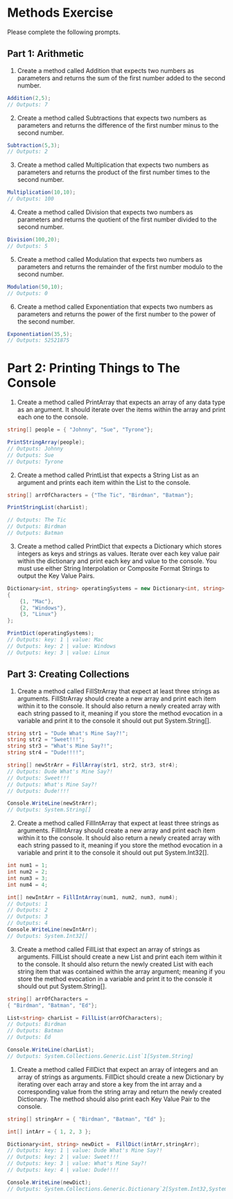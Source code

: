 # Methods Exercise
Please complete the following prompts.

## Part 1: Arithmetic
1. Create a method called Addition that expects two numbers as parameters and returns the sum of the first number added to the second number.
```C#
Addition(2,5);
// Outputs: 7
```
2. Create a method called Subtractions that expects two numbers as parameters and returns the difference of the first number minus to the second number.
```C#
Subtraction(5,3);
// Outputs: 2
```
3. Create a method called Multiplication that expects two numbers as parameters and returns the product of the first number times to the second number.
```C#
Multiplication(10,10);
// Outputs: 100
```
4. Create a method called Division that expects two numbers as parameters and returns the quotient of the first number divided to the second number.
```C#
Division(100,20);
// Outputs: 5
```
5. Create a method called Modulation that expects two numbers as parameters and returns the remainder of the first number modulo to the second number.
```C#
Modulation(50,10);
// Outputs: 0
```
6. Create a method called Exponentiation that expects two numbers as parameters and returns the power of the first number to the power of the second number.
```C#
Exponentiation(35,5);
// Outputs: 52521875
```
# Part 2: Printing Things to The Console
1. Create a method called PrintArray that expects an array of any data type as an argument. It should iterate over the items within the array and print each one to the console.
```C#
string[] people = { "Johnny", "Sue", "Tyrone"};

PrintStringArray(people);
// Outputs: Johnny
// Outputs: Sue
// Outputs: Tyrone
```
2. Create a method called PrintList that expects a String List as an argument and prints each item within the List to the console.
```C#
string[] arrOfCharacters = {"The Tic", "Birdman", "Batman"};

PrintStringList(charList);

// Outputs: The Tic
// Outputs: Birdman
// Outputs: Batman
```
3. Create a method called PrintDict that expects a Dictionary which stores integers as keys and strings as values. Iterate over each key value pair within the dictionary and print each key and value to the console. You must use either String Interpolation or Composite Format Strings to output the Key Value Pairs.
```C#
Dictionary<int, string> operatingSystems = new Dictionary<int, string>
{
    {1, "Mac"},
    {2, "Windows"},
    {3, "Linux"}
};

PrintDict(operatingSystems);
// Outputs: key: 1 | value: Mac
// Outputs: key: 2 | value: Windows
// Outputs: key: 3 | value: Linux
```
## Part 3: Creating Collections
1. Create a method called FillStrArray that expect at least three strings as arguments. FillStrArray should create a new array and print each item within it to the console. It should also return a newly created array with each string passed to it, meaning if you store the method evocation in a variable and print it to the console it should out put System.String[].
```C#
string str1 = "Dude What's Mine Say?!";
string str2 = "Sweet!!!";
string str3 = "What's Mine Say?!";
string str4 = "Dude!!!!";

string[] newStrArr = FillArray(str1, str2, str3, str4);
// Outputs: Dude What's Mine Say?!
// Outputs: Sweet!!!
// Outputs: What's Mine Say?!
// Outputs: Dude!!!!

Console.WriteLine(newStrArr);
// Outputs: System.String[]
```
2. Create a method called FillIntArray that expect at least three strings as arguments. FillIntArray should create a new array and print each item within it to the console. It should also return a newly created array with each string passed to it, meaning if you store the method evocation in a variable and print it to the console it should out put System.Int32[].
```C#
int num1 = 1;
int num2 = 2;
int num3 = 3;
int num4 = 4;

int[] newIntArr = FillIntArray(num1, num2, num3, num4);
// Outputs: 1
// Outputs: 2
// Outputs: 3
// Outputs: 4
Console.WriteLine(newIntArr);
// Outputs: System.Int32[]
```

3. Create a method called FillList that expect an array of strings as arguments. FillList should create a new List and print each item within it to the console. It should also return the newly created List with each string item that was contained within the array argument; meaning if you store the method evocation in a variable and print it to the console it should out put System.String[].
```C#
string[] arrOfCharacters =
{ "Birdman", "Batman", "Ed"};

List<string> charList = FillList(arrOfCharacters);
// Outputs: Birdman
// Outputs: Batman
// Outputs: Ed

Console.WriteLine(charList);
// Outputs: System.Collections.Generic.List`1[System.String]
```
1. Create a method called FillDict that expect an array of integers and an array of strings as arguments. FillDict should create a new Dictionary by iterating over each array and store a key from the int array and a corresponding value from the string array and return the newly created Dictionary. The method should also print each Key Value Pair to the console.
```C#
string[] stringArr = { "Birdman", "Batman", "Ed" };

int[] intArr = { 1, 2, 3 };

Dictionary<int, string> newDict =  FillDict(intArr,stringArr);
// Outputs: key: 1 | value: Dude What's Mine Say?!
// Outputs: key: 2 | value: Sweet!!!
// Outputs: key: 3 | value: What's Mine Say?!
// Outputs: key: 4 | value: Dude!!!!

Console.WriteLine(newDict);
// Outputs: System.Collections.Generic.Dictionary`2[System.Int32,System.String]
```
